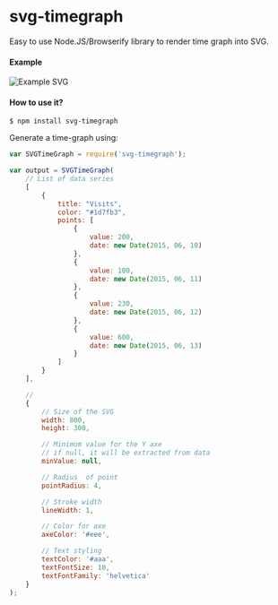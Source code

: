 # svg-timegraph

Easy to use Node.JS/Browserify library to render time graph into SVG.

#### Example

<img src="https://rawgit.com/SamyPesse/svg-timegraph/master/example.svg" alt="Example SVG">

#### How to use it?

```
$ npm install svg-timegraph
```

Generate a time-graph using:

```js
var SVGTimeGraph = require('svg-timegraph');

var output = SVGTimeGraph(
    // List of data series
    [
        {
            title: "Visits",
            color: "#1d7fb3",
            points: [
                {
                    value: 200,
                    date: new Date(2015, 06, 10)
                },
                {
                    value: 100,
                    date: new Date(2015, 06, 11)
                },
                {
                    value: 230,
                    date: new Date(2015, 06, 12)
                },
                {
                    value: 600,
                    date: new Date(2015, 06, 13)
                }
            ]
        }
    ],

    //
    {
        // Size of the SVG
        width: 800,
        height: 300,

        // Minimum value for the Y axe
        // if null, it will be extracted from data
        minValue: null,

        // Radius  of point
        pointRadius: 4,

        // Stroke width
        lineWidth: 1,

        // Color for axe
        axeColor: '#eee',

        // Text styling
        textColor: '#aaa',
        textFontSize: 10,
        textFontFamily: 'helvetica'
    }
);
```
